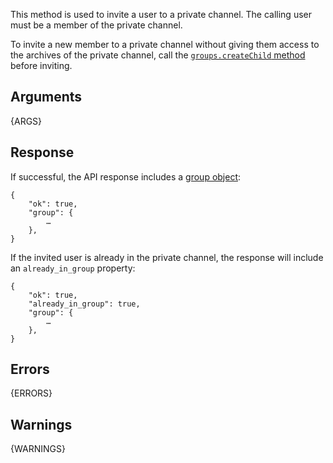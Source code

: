 This method is used to invite a user to a private channel. The calling user must be a member of the private channel.

To invite a new member to a private channel without giving them access to the archives
of the private channel, call the [`groups.createChild` method](/methods/groups.createChild)
before inviting.

## Arguments

{ARGS}


## Response

If successful, the API response includes a [group object](/types/group):

    {
        "ok": true,
        "group": {
            …
        },
    }

If the invited user is already in the private channel, the response will include an
`already_in_group` property:

    {
        "ok": true,
        "already_in_group": true,
        "group": {
            …
        },
    }


## Errors

{ERRORS}

## Warnings

{WARNINGS}
